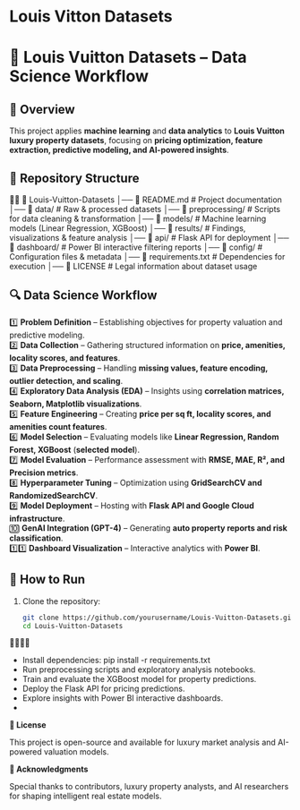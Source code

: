 # Louis Vitton Datasets
# 👑 Louis Vuitton Datasets – Data Science Workflow

## 📌 Overview
This project applies **machine learning** and **data analytics** to **Louis Vuitton luxury property datasets**, focusing on **pricing optimization, feature extraction, predictive modeling, and AI-powered insights**.

## 📁 Repository Structure


📂 Louis-Vuitton-Datasets │── 📄 README.md               # Project documentation │── 📂 data/                   # Raw & processed datasets │── 📂 preprocessing/          # Scripts for data cleaning & transformation │── 📂 models/                 # Machine learning models (Linear Regression, XGBoost) │── 📂 results/                # Findings, visualizations & feature analysis │── 📂 api/                    # Flask API for deployment │── 📂 dashboard/              # Power BI interactive filtering reports │── 📂 config/                 # Configuration files & metadata │── 📄 requirements.txt        # Dependencies for execution │── 📄 LICENSE                 # Legal information about dataset usage

## 🔍 Data Science Workflow
1️⃣ **Problem Definition** – Establishing objectives for property valuation and predictive modeling.  
2️⃣ **Data Collection** – Gathering structured information on **price, amenities, locality scores, and features**.  
3️⃣ **Data Preprocessing** – Handling **missing values, feature encoding, outlier detection, and scaling**.  
4️⃣ **Exploratory Data Analysis (EDA)** – Insights using **correlation matrices, Seaborn, Matplotlib visualizations**.  
5️⃣ **Feature Engineering** – Creating **price per sq ft, locality scores, and amenities count features**.  
6️⃣ **Model Selection** – Evaluating models like **Linear Regression, Random Forest, XGBoost** (**selected model**).  
7️⃣ **Model Evaluation** – Performance assessment with **RMSE, MAE, R², and Precision metrics**.  
8️⃣ **Hyperparameter Tuning** – Optimization using **GridSearchCV and RandomizedSearchCV**.  
9️⃣ **Model Deployment** – Hosting with **Flask API and Google Cloud infrastructure**.  
🔟 **GenAI Integration (GPT-4)** – Generating **auto property reports and risk classification**.  
1️⃣1️⃣ **Dashboard Visualization** – Interactive analytics with **Power BI**.

## 🚀 How to Run
1. Clone the repository:
   ```bash
   git clone https://github.com/yourusername/Louis-Vuitton-Datasets.git
   cd Louis-Vuitton-Datasets


- Install dependencies:
pip install -r requirements.txt
- Run preprocessing scripts and exploratory analysis notebooks.
- Train and evaluate the XGBoost model for property predictions.
- Deploy the Flask API for pricing predictions.
- Explore insights with Power BI interactive dashboards.
- 
**📜 License**

This project is open-source and available for luxury market analysis and AI-powered valuation models.

**🙌 Acknowledgments**

Special thanks to contributors, luxury property analysts, and AI researchers for shaping intelligent real estate models.



